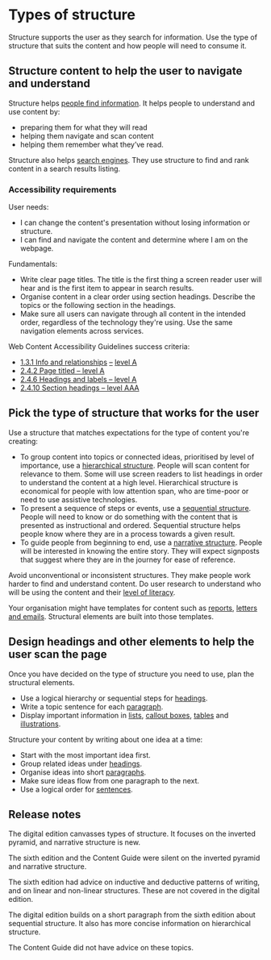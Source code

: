 Types of structure
==================

Structure supports the user as they search for information. Use the type of structure that suits the content and how people will need to consume it.

Structure content to help the user to navigate and understand
-------------------------------------------------------------

Structure helps [people find information](/node/74). It helps people to understand and use content by:

*   preparing them for what they will read
*   helping them navigate and scan content
*   helping them remember what they’ve read.

Structure also helps [search engines](/node/72). They use structure to find and rank content in a search results listing.

### Accessibility requirements

User needs:

*   I can change the content's presentation without losing information or structure.
*   I can find and navigate the content and determine where I am on the webpage.

Fundamentals:

*   Write clear page titles. The title is the first thing a screen reader user will hear and is the first item to appear in search results.
*   Organise content in a clear order using section headings. Describe the topics or the following section in the headings.
*   Make sure all users can navigate through all content in the intended order, regardless of the technology they're using. Use the same navigation elements across services.

Web Content Accessibility Guidelines success criteria:

*   [1.3.1 Info and relationships](https://www.w3.org/WAI/WCAG21/quickref/?showtechniques=121%2C128%2C131%2C136%2C413%2C1411#info-and-relationships) [–](https://www.w3.org/WAI/WCAG21/quickref/#section-headings) [level A](https://www.w3.org/WAI/WCAG21/quickref/?showtechniques=121%2C128%2C131%2C136%2C413%2C1411#info-and-relationships)
*   [2.4.2 Page titled – level A](https://www.w3.org/WAI/WCAG21/quickref/#page-titled)
*   [2.4.6 Headings and labels – level A](https://www.w3.org/WAI/WCAG21/quickref/#headings-and-labels)
*   [2.4.10 Section headings – level AAA](https://www.w3.org/WAI/WCAG21/quickref/#section-headings)

Pick the type of structure that works for the user
--------------------------------------------------

Use a structure that matches expectations for the type of content you're creating:

*   To group content into topics or connected ideas, prioritised by level of importance, use a [hierarchical structure](/node/79). People will scan content for relevance to them. Some will use screen readers to list headings in order to understand the content at a high level. Hierarchical structure is economical for people with low attention span, who are time-poor or need to use assistive technologies.
*   To present a sequence of steps or events, use a [sequential structure](/node/78). People will need to know or do something with the content that is presented as instructional and ordered. Sequential structure helps people know where they are in a process towards a given result.
*   To guide people from beginning to end, use a [narrative structure](/node/80). People will be interested in knowing the entire story. They will expect signposts that suggest where they are in the journey for ease of reference.

Avoid unconventional or inconsistent structures. They make people work harder to find and understand content. Do user research to understand who will be using the content and their [level of literacy](/node/62). 

Your organisation might have templates for content such as [reports](/node/47), [letters and emails](/node/50). Structural elements are built into those templates.

Design headings and other elements to help the user scan the page
-----------------------------------------------------------------

Once you have decided on the type of structure you need to use, plan the structural elements.

*   Use a logical hierarchy or sequential steps for [headings](/node/51).
*   Write a topic sentence for each [paragraph](/node/53). 
*   Display important information in [lists](/node/56), [callout boxes](/node/58), [tables](/node/45) and [illustrations](/node/46). 

Structure your content by writing about one idea at a time:

*   Start with the most important idea first.
*   Group related ideas under [headings](/node/51).
*   Organise ideas into short [paragraphs](/node/53).
*   Make sure ideas flow from one paragraph to the next.
*   Use a logical order for [sentences](/node/120).

Release notes
-------------

The digital edition canvasses types of structure. It focuses on the inverted pyramid, and narrative structure is new.

The sixth edition and the Content Guide were silent on the inverted pyramid and narrative structure.

The sixth edition had advice on inductive and deductive patterns of writing, and on linear and non-linear structures. These are not covered in the digital edition.

The digital edition builds on a short paragraph from the sixth edition about sequential structure. It also has more concise information on hierarchical structure. 

The Content Guide did not have advice on these topics.